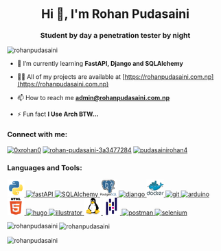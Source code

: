 <h1 align="center">Hi 👋, I'm Rohan Pudasaini</h1>
<h3 align="center">Student by day a penetration tester by night</h3>

<p align="left"> <img src="https://komarev.com/ghpvc/?username=rohanpudasaini&label=Profile%20views&color=0e75b6&style=flat" alt="rohanpudasaini" /> </p>

- 🌱 I’m currently learning **FastAPI, Django and SQLAlchemy**

- 👨‍💻 All of my projects are available at [https://rohanpudasaini.com.np](https://rohanpudasaini.com.np)

- 📫 How to reach me **admin@rohanpudasaini.com.np**

- ⚡ Fun fact **I Use Arch BTW...**

<h3 align="left">Connect with me:</h3>
<p align="left">
    <a href="https://twitter.com/0xrohan0" target="blank"><img align="center"
            src="https://raw.githubusercontent.com/rahuldkjain/github-profile-readme-generator/master/src/images/icons/Social/twitter.svg"
            alt="0xrohan0" height="30" width="40" /></a>
    <a href="https://linkedin.com/in/rohan-pudasaini-3a3477284" target="blank"><img align="center"
            src="https://raw.githubusercontent.com/rahuldkjain/github-profile-readme-generator/master/src/images/icons/Social/linked-in-alt.svg"
            alt="rohan-pudasaini-3a3477284" height="30" width="40" /></a>
    <a href="https://www.hackerrank.com/pudasainirohan4" target="blank"><img align="center"
            src="https://raw.githubusercontent.com/rahuldkjain/github-profile-readme-generator/master/src/images/icons/Social/hackerrank.svg"
            alt="pudasainirohan4" height="30" width="40" /></a>
</p>

<h3 align="left">Languages and Tools:</h3>
<p align="left">
    <a href="https://www.python.org" target="_blank" rel="noreferrer"> <img
            src="https://raw.githubusercontent.com/devicons/devicon/master/icons/python/python-original.svg"
            alt="python" width="40" height="40" /> </a>
    <a href="https://fastapi.tiangolo.com/" target="_blank" rel="noreferrer"> <img
            src="https://cdn.worldvectorlogo.com/logos/fastapi-1.svg" alt="fastAPI" width="40" height="40" /><a
            href="https://www.sqlalchemy.org/" target="_blank" rel="noreferrer"> <img
                src="https://upload.wikimedia.org/wikipedia/commons/d/d7/SQLAlchemy.svg" alt="SQLAlchemy" width="40"
                height="40" /> </a>
        <a href="https://www.postgresql.org" target="_blank" rel="noreferrer"> <img
                src="https://raw.githubusercontent.com/devicons/devicon/master/icons/postgresql/postgresql-original-wordmark.svg"
                alt="postgresql" width="40" height="40" /> </a>
        <a href="https://www.djangoproject.com/" target="_blank" rel="noreferrer"> <img
                src="https://cdn.worldvectorlogo.com/logos/django.svg" alt="django" width="40" height="40" /> </a> <a
            href="https://www.docker.com/" target="_blank" rel="noreferrer"> <img
                src="https://raw.githubusercontent.com/devicons/devicon/master/icons/docker/docker-original-wordmark.svg"
                alt="docker" width="40" height="40" /> </a> <a href="https://git-scm.com/" target="_blank"
            rel="noreferrer"> <img src="https://www.vectorlogo.zone/logos/git-scm/git-scm-icon.svg" alt="git" width="40"
                height="40" />
            <a href="https://www.arduino.cc/" target="_blank" rel="noreferrer"> <img
                    src="https://cdn.worldvectorlogo.com/logos/arduino-1.svg" alt="arduino" width="40" height="40" />
            </a> <a href="https://www.w3.org/html/" target="_blank" rel="noreferrer"> <img
                    src="https://raw.githubusercontent.com/devicons/devicon/master/icons/html5/html5-original-wordmark.svg"
                    alt="html5" width="40" height="40" /> </a> <a href="https://gohugo.io/" target="_blank"
                rel="noreferrer"> <img src="https://api.iconify.design/logos-hugo.svg" alt="hugo" width="40"
                    height="40" /> </a> <a href="https://www.adobe.com/in/products/illustrator.html" target="_blank"
                rel="noreferrer"> <img
                    src="https://www.vectorlogo.zone/logos/adobe_illustrator/adobe_illustrator-icon.svg"
                    alt="illustrator" width="40" height="40" /> </a> <a href="https://www.linux.org/" target="_blank"
                rel="noreferrer"> <img
                    src="https://raw.githubusercontent.com/devicons/devicon/master/icons/linux/linux-original.svg"
                    alt="linux" width="40" height="40" /> </a> <a href="https://pandas.pydata.org/" target="_blank"
                rel="noreferrer"> <img
                    src="https://raw.githubusercontent.com/devicons/devicon/2ae2a900d2f041da66e950e4d48052658d850630/icons/pandas/pandas-original.svg"
                    alt="pandas" width="40" height="40" /> </a><a href="https://postman.com" target="_blank"
                rel="noreferrer"> <img src="https://www.vectorlogo.zone/logos/getpostman/getpostman-icon.svg"
                    alt="postman" width="40" height="40" /> </a> <a href="https://www.selenium.dev" target="_blank"
                rel="noreferrer"> <img
                    src="https://raw.githubusercontent.com/detain/svg-logos/780f25886640cef088af994181646db2f6b1a3f8/svg/selenium-logo.svg"
                    alt="selenium" width="40" height="40" /> </a>
</p>

<p><img align="left"
        src="https://github-readme-stats.vercel.app/api/top-langs?username=rohanpudasaini&show_icons=true&locale=en&layout=compact"
        alt="rohanpudasaini" /></p>

<p>&nbsp;<img align="center"
        src="https://github-readme-stats.vercel.app/api?username=rohanpudasaini&show_icons=true&locale=en"
        alt="rohanpudasaini" /></p>

<p><img align="center" src="https://github-readme-streak-stats.herokuapp.com/?user=rohanpudasaini&"
        alt="rohanpudasaini" /></p>


